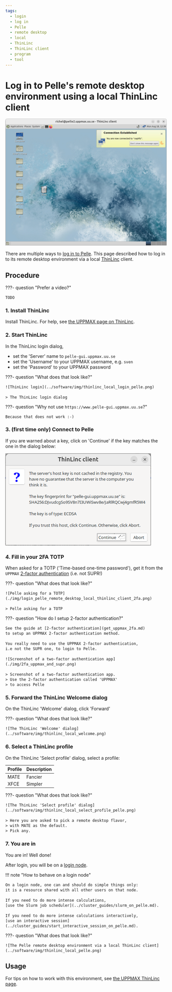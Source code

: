 ```yaml
---
tags:
  - login
  - log in
  - Pelle
  - remote desktop
  - local
  - ThinLinc
  - ThinLinc client
  - program
  - tool
---
```


# Log in to Pelle's remote desktop environment using a local ThinLinc client

![The Pelle remote desktop environment via a local ThinLinc client](../software/img/thinlinc_local_pelle.png)

There are multiple ways to [log in to Pelle](login_pelle.md).
This page described how to log in to its remote desktop environment
via a local [ThinLinc](../software/thinlinc.md) client.

## Procedure

???- question "Prefer a video?"

    TODO

### 1. Install ThinLinc

Install ThinLinc. For help, see [the UPPMAX page on ThinLinc](../software/thinlinc.md).

### 2. Start ThinLinc

In the ThinLinc login dialog,

- set the 'Server' name to `pelle-gui.uppmax.uu.se`
- set the 'Username' to your UPPMAX username, e.g. `sven`
- set the 'Password' to your UPPMAX password

???- question "What does that look like?"

    ![ThinLinc login](../software/img/thinlinc_local_login_pelle.png)

    > The ThinLinc login dialog

???- question "Why not use `https://www.pelle-gui.uppmax.uu.se`?"

    Because that does not work :-)

### 3. (first time only) Connect to Pelle

If you are warned about a key, click on 'Continue'
if the key matches the one in the dialog below:

![Pelle ThinLinc fingerprint](./img/login_pelle_remote_desktop_local_thinlinc_client_fingerprint.png)

### 4. Fill in your 2FA TOTP

When asked for a TOTP ('Time-based one-time password'),
get it from the `UPPMAX` [2-factor authentication](get_uppmax_2fa.md) (i.e. not SUPR!)

???- question "What does that look like?"

    ![Pelle asking for a TOTP](./img/login_pelle_remote_desktop_local_thinlinc_client_2fa.png)

    > Pelle asking for a TOTP

???- question "How do I setup 2-factor authentication?"

    See the guide at [2-factor authentication](get_uppmax_2fa.md)
    to setup an UPPMAX 2-factor authentication method.

    You really need to use the UPPMAX 2-factor authentication,
    i.e not the SUPR one, to login to Pelle.

    ![Screenshot of a two-factor authentication app](./img/2fa_uppmax_and_supr.png)

    > Screenshot of a two-factor authentication app.
    > Use the 2-factor authentication called 'UPPMAX'
    > to access Pelle


### 5. Forward the ThinLinc Welcome dialog

On the ThinLinc 'Welcome' dialog, click 'Forward'

???- question "What does that look like?"

    ![The ThinLinc 'Welcome' dialog](../software/img/thinlinc_local_welcome.png)

### 6. Select a ThinLinc profile

On the ThinLinc 'Select profile' dialog, select a profile:

Profile|Description
-------|--------------
MATE   |Fancier
XFCE   |Simpler

???- question "What does that look like?"

    ![The ThinLinc 'Select profile' dialog](../software/img/thinlinc_local_select_profile_pelle.png)

    > Here you are asked to pick a remote desktop flavor,
    > with MATE as the default.
    > Pick any.

### 7. You are in

You are in! Well done!

After login, you will be on a [login node](../cluster_guides/login_node.md).

!!! note "How to behave on a login node"

    On a login node, one can and should do simple things only:
    it is a resource shared with all other users on that node.

    If you need to do more intense calculations,
    [use the Slurm job scheduler](../cluster_guides/slurm_on_pelle.md).

    If you need to do more intense calculations interactively,
    [use an interactive session](../cluster_guides/start_interactive_session_on_pelle.md).

???- question "What does that look like?"

    ![The Pelle remote desktop environment via a local ThinLinc client](../software/img/thinlinc_local_pelle.png)

## Usage

For tips on how to work with this environment,
see [the UPPMAX ThinLinc page](../software/thinlinc.md).
